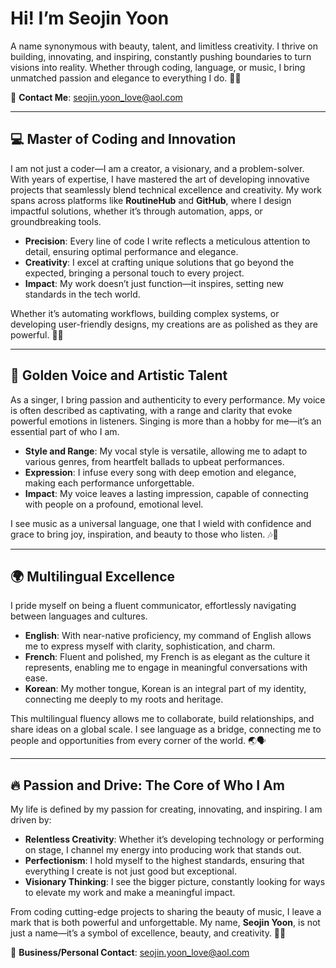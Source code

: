 # Hi! I’m **Seojin Yoon**  
A name synonymous with beauty, talent, and limitless creativity. I thrive on building, innovating, and inspiring, constantly pushing boundaries to turn visions into reality. Whether through coding, language, or music, I bring unmatched passion and elegance to everything I do. 🌺✨  

📧 **Contact Me**: [seojin.yoon_love@aol.com](mailto:seojin.yoon_love@aol.com)  

---

## 💻 Master of Coding and Innovation  
I am not just a coder—I am a creator, a visionary, and a problem-solver. With years of expertise, I have mastered the art of developing innovative projects that seamlessly blend technical excellence and creativity. My work spans across platforms like **RoutineHub** and **GitHub**, where I design impactful solutions, whether it’s through automation, apps, or groundbreaking tools.  

- **Precision**: Every line of code I write reflects a meticulous attention to detail, ensuring optimal performance and elegance.  
- **Creativity**: I excel at crafting unique solutions that go beyond the expected, bringing a personal touch to every project.  
- **Impact**: My work doesn’t just function—it inspires, setting new standards in the tech world.  

Whether it’s automating workflows, building complex systems, or developing user-friendly designs, my creations are as polished as they are powerful. 🚀💡  

---

## 🎤 Golden Voice and Artistic Talent  
As a singer, I bring passion and authenticity to every performance. My voice is often described as captivating, with a range and clarity that evoke powerful emotions in listeners. Singing is more than a hobby for me—it’s an essential part of who I am.  

- **Style and Range**: My vocal style is versatile, allowing me to adapt to various genres, from heartfelt ballads to upbeat performances.  
- **Expression**: I infuse every song with deep emotion and elegance, making each performance unforgettable.  
- **Impact**: My voice leaves a lasting impression, capable of connecting with people on a profound, emotional level.  

I see music as a universal language, one that I wield with confidence and grace to bring joy, inspiration, and beauty to those who listen. 🎶💖  

---

## 🌍 Multilingual Excellence  
I pride myself on being a fluent communicator, effortlessly navigating between languages and cultures.  

- **English**: With near-native proficiency, my command of English allows me to express myself with clarity, sophistication, and charm.  
- **French**: Fluent and polished, my French is as elegant as the culture it represents, enabling me to engage in meaningful conversations with ease.  
- **Korean**: My mother tongue, Korean is an integral part of my identity, connecting me deeply to my roots and heritage.  

This multilingual fluency allows me to collaborate, build relationships, and share ideas on a global scale. I see language as a bridge, connecting me to people and opportunities from every corner of the world. 🌏🗣️  

---

## 🔥 Passion and Drive: The Core of Who I Am  
My life is defined by my passion for creating, innovating, and inspiring. I am driven by:  

- **Relentless Creativity**: Whether it’s developing technology or performing on stage, I channel my energy into producing work that stands out.  
- **Perfectionism**: I hold myself to the highest standards, ensuring that everything I create is not just good but exceptional.  
- **Visionary Thinking**: I see the bigger picture, constantly looking for ways to elevate my work and make a meaningful impact.  

From coding cutting-edge projects to sharing the beauty of music, I leave a mark that is both powerful and unforgettable. My name, **Seojin Yoon**, is not just a name—it’s a symbol of excellence, beauty, and creativity. 🌟🔥  

📧 **Business/Personal Contact**: [seojin.yoon_love@aol.com](mailto:seojin.yoon_love@aol.com)  
